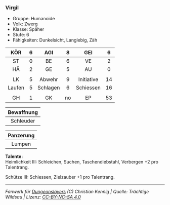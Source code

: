 ### Virgil

- Gruppe: Humanoide
- Volk: Zwerg
- Klasse: Späher
- Stufe: 6
- Fähigkeiten: Dunkelsicht, Langlebig, Zäh

|  KÖR   |  6  |   AGI    |  8  |    GEI     |  6  |
| :----: | :-: | :------: | :-: | :--------: | :-: |
|   ST   |  0  |    BE    |  6  |     VE     |  2  |
|   HÄ   |  2  |    GE    |  5  |     AU     |  0  |
|        |     |          |     |            |     |
|   LK   |  5  |  Abwehr  |  9  | Initiative | 14  |
| Laufen |  5  | Schlagen |  6  | Schiessen  | 16  |
|        |     |          |     |            |     |
|   GH   |  1  |    GK    | no  |     EP     | 53  |

| Bewaffnung |
| :--------: |
| Schleuder  |

| Panzerung |
| :-------: |
|  Lumpen   |

**Talente:**  
Heimlichkeit III: Schleichen, Suchen, Taschendiebstahl, Verbergen +2 pro Talentrang.

Schütze III: Schiessen, Zielzauber +1 pro Talentrang.

---

_Fanwerk für [Dungeonslayers](https://www.dungeonslayers.net/) (C) Christian Kennig | Quelle: Trächtige Wildsau | Lizenz: [CC-BY-NC-SA 4.0](https://creativecommons.org/licenses/by-nc-sa/4.0/deed.de)_
